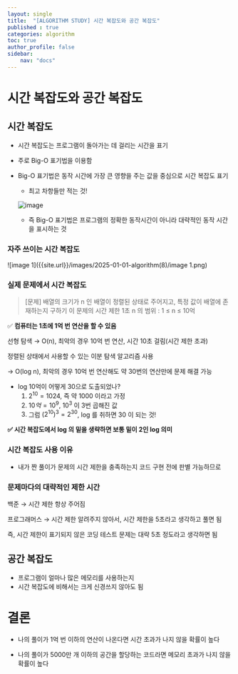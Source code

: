 ```yaml
---
layout: single
title:  "[ALGORITHM STUDY] 시간 복잡도와 공간 복잡도"
published : true
categories: algorithm
toc: true
author_profile: false
sidebar:
    nav: "docs"
---
```


# 시간 복잡도와 공간 복잡도

## 시간 복잡도

- 시간 복잡도는 프로그램이 돌아가는 데 걸리는 시간을 표기

- 주로 Big-O 표기법을 이용함

- Big-O 표기법은 동작 시간에 가장 큰 영향을 주는 값을 중심으로 시간 복잡도 표기

  - 최고 차항들만 적는 것!

  ![image]({{site.url}}/images/2025-01-01-algorithm(8)/image.png)

  - 즉 Big-O 표기법은 프로그램의 정확한 동작시간이 아니라 대략적인 동작 시간을 표시하는 것

### 자주 쓰이는 시간 복잡도

![image 1]({{site.url}}/images/2025-01-01-algorithm(8)/image 1.png)

### 실제 문제에서 시간 복잡도

> [문제]
> 배열의 크기가 n 인 배열이 정렬된 상태로 주어지고, 특정 값이 배열에 존재하는지 구하기
> 이 문제의 시간 제한 1초
> n 의 범위 : 1 ≤ n ≤ 10억

✅ **컴퓨터는 1초에 1억 번 연산을 할 수 있음**

선형 탐색 → O(n), 최악의 경우 10억 번 연산, 시간 10초 걸림(시간 제한 초과)

정렬된 상태에서 사용할 수 있는 이분 탐색 알고리즘 사용

→ O(log n), 최악의 경우 10억 번 연산해도 약 30번의 연산만에 문제 해결 가능

- log 10억이 어떻게 30으로 도출되었나?
  1. $2^{10}=1024$, 즉 약 1000 이라고 가정
  2. $10억 = 10^9$, $10^3$ 이 3번 곱해진 값
  3. 그럼 $(2^{10})^3 = 2^{30}$, log 를 취하면 30 이 되는 것!

**✅ 시간 복잡도에서 log 의 밑을 생략하면 보통 밑이 2인 log 의미**

### 시간 복잡도 사용 이유

- 내가 짠 풀이가 문제의 시간 제한을 충족하는지 코드 구현 전에 판별 가능하므로

### 문제마다의 대략적인 제한 시간

백준 → 시간 제한 항상 주어짐

프로그래머스 → 시간 제한 알려주지 않아서, 시간 제한을 5초라고 생각하고 풀면 됨

즉, 시간 제한이 표기되지 않은 코딩 테스트 문제는 대략 5초 정도라고 생각하면 됨

## 공간 복잡도

- 프로그램이 얼마나 많은 메모리를 사용하는지
- 시간 복잡도에 비해서는 크게 신경쓰지 않아도 됨

# 결론

- 나의 풀이가 1억 번 이하의 연산이 나온다면 시간 초과가 나지 않을 확률이 높다

- 나의 풀이가 5000만 개 이하의 공간을 할당하는 코드라면 메모리 초과가 나지 않을 확률이 높다
